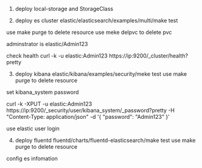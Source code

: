 1. deploy local-storage and StorageClass

2. deploy es cluster
elastic/elasticsearch/examples/multi/make test

use make purge to delete resource
use meke delpvc to delete pvc

adminstrator is elastic/Admin123

check health
curl -k -u elastic:Admin123  https://ip:9200/_cluster/health?pretty

3. deploy kibana
elastic/kibana/examples/security/meke test
use make purge to delete resource

set kibana_system password

curl -k -XPUT -u  elastic:Admin123 https://ip:9200/_security/user/kibana_system/_password?pretty -H "Content-Type: application/json" -d '{ "password": "Admin123" }'

use elastic user login


4. deploy fluentd
fluentd/charts/fluentd-elasticsearch/make test
use make purge to delete resource

config es infomation

